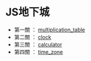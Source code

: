# JS地下城

- 第一關 ： [multiplication_table](https://caleb-liao.github.io/JS_gadget/multiplication_table)  
- 第二關 ： [clock](https://caleb-liao.github.io/JS_gadget/clock)  
- 第三關 ： [calculator](https://caleb-liao.github.io/JS_gadget/calculator)
- 第四關 ： [time_zone](https://caleb-liao.github.io/JS_gadget/time_zone)